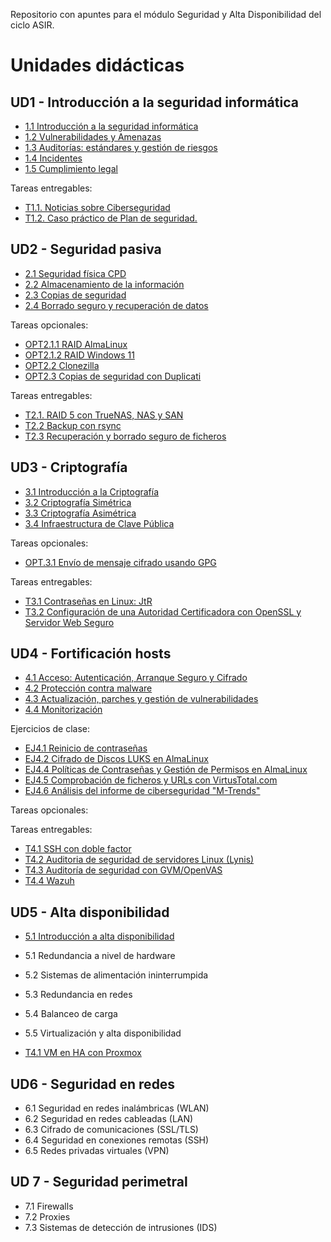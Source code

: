 Repositorio con apuntes para el módulo Seguridad y Alta Disponibilidad del ciclo ASIR.

# Unidades didácticas


## UD1 - Introducción a la seguridad informática 

* [1.1 Introducción a la seguridad informática](UD1/1.introduccion.md)
* [1.2 Vulnerabilidades y Amenazas](UD1/2.amenazas.md)
* [1.3 Auditorías: estándares y gestión de riesgos](UD1/3.auditorias.md)
* [1.4 Incidentes](UD1/4.incidentes.md)
* [1.5 Cumplimiento legal](UD1/5.cumplimiento.md)

Tareas entregables:

- [T1.1. Noticias sobre Ciberseguridad](UD1/exercises/4.1rssSeguridad.md)
- [T1.2. Caso práctico de Plan de seguridad.](UD1/exercises/caso_practico.md)
 

## UD2 - Seguridad pasiva

- [2.1 Seguridad física CPD](UD2/1.fisica_CPD.md)
- [2.2 Almacenamiento de la información](UD2/2.almacenamiento.md)
- [2.3 Copias de seguridad](UD2/3.backup.md)
- [2.4 Borrado seguro y recuperación de datos](UD2/4.borradoyrecuperacion.md)

Tareas opcionales:

- [OPT2.1.1 RAID AlmaLinux](UD2/exercises/RAID_almalinux.md)
- [OPT2.1.2 RAID Windows 11](UD2/exercises/RAID_windows11.md)
- [OPT2.2 Clonezilla](UD2/exercises/clonezilla.md)
- [OPT2.3 Copias de seguridad con Duplicati](UD2/exercises/backup_duplicati.md)

Tareas entregables:

- [T2.1. RAID 5 con TrueNAS, NAS y SAN](UD2/exercises/TrueNAS_RAID5.md)
- [T2.2 Backup con rsync](UD2/exercises/backup_rsync.md)
- [T2.3 Recuperación y borrado seguro de ficheros](UD2/exercises/borrado_seguro.md)

## UD3 - Criptografía

- [3.1 Introducción a la Criptografía](UD3/1.introduccion.md)
- [3.2 Criptografía Simétrica](UD3/2.c_simetrica.md)
- [3.3 Criptografía Asimétrica](UD3/3.c_asimetrica.md)
- [3.4 Infraestructura de Clave Pública](UD3/4.PKI.md)


Tareas opcionales:
- [OPT.3.1 Envío de mensaje cifrado usando GPG](UD3/exercises/opt.gpg.simetrico.md)
 
Tareas entregables:
- [T3.1 Contraseñas en Linux: JtR](UD3/exercises/t.hash_pwd_jtr.md)
- [T3.2 Configuración de una Autoridad Certificadora con OpenSSL y Servidor Web Seguro ](UD3/exercises/t.PKI.openssl.md)

## UD4 - Fortificación hosts

- [4.1 Acceso: Autenticación, Arranque Seguro y Cifrado](UD4/1.seguridad_acceso.md)
- [4.2 Protección contra malware](UD4/2.malware.md)
- [4.3 Actualización, parches y gestión de vulnerabilidades](UD4/3.actualizacion_vulnerabilidades.md)
- [4.4 Monitorización](UD4/4.monitorizacion.md)

Ejercicios de clase:
- [EJ4.1 Reinicio de contraseñas](UD4/exercises/ej.resetPass.md)
- [EJ4.2 Cifrado de Discos LUKS en AlmaLinux](UD4/exercises/ej.cifrado_LUKS.md)
- [EJ4.4 Políticas de Contraseñas y Gestión de Permisos en AlmaLinux](UD4/exercises/ej.politicas_de_contraseñas_linux.md)
- [EJ4.5 Comprobación de ficheros y URLs con VirtusTotal.com](UD4/exercises/ej.virustotal.md)
- [EJ4.6 Análisis del informe de ciberseguridad "M-Trends"](UD4/exercises/ej.Informe_mandiant2024.md)

Tareas opcionales:


Tareas entregables:
- [T4.1 SSH con doble factor](UD4/exercises/opt.ssh_2step.md)
- [T4.2 Auditoria de seguridad de servidores Linux (Lynis)](UD4/exercises/t.lynis.md)
- [T4.3 Auditoría de seguridad con GVM/OpenVAS](UD4/exercises/t.GVM.openVAS.md)
- [T4.4 Wazuh](UD4/exercises/t.wazuh.md)

## UD5 - Alta disponibilidad

* [5.1 Introducción a alta disponibilidad](UD5/1.intro_ha.md)
- 5.1 Redundancia a nivel de hardware
- 5.2 Sistemas de alimentación ininterrumpida
- 5.3 Redundancia en redes
- 5.4 Balanceo de carga
- 5.5 Virtualización y alta disponibilidad

 
- [T4.1 VM en HA con Proxmox](UD5/exercises/t.proxmox.md)

## UD6 - Seguridad en redes

- 6.1 Seguridad en redes inalámbricas (WLAN)
- 6.2 Seguridad en redes cableadas (LAN)
- 6.3 Cifrado de comunicaciones (SSL/TLS)
- 6.4 Seguridad en conexiones remotas (SSH)
- 6.5 Redes privadas virtuales (VPN)

## UD 7 - Seguridad perimetral 

- 7.1 Firewalls
- 7.2 Proxies
- 7.3 Sistemas de detección de intrusiones (IDS)

